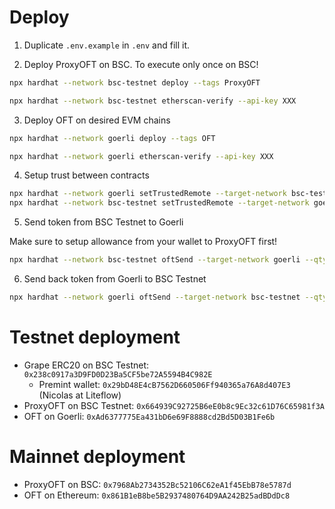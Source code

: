 # Deploy

1. Duplicate `.env.example` in `.env` and fill it.

2. Deploy ProxyOFT on BSC. To execute only once on BSC!

```bash
npx hardhat --network bsc-testnet deploy --tags ProxyOFT

npx hardhat --network bsc-testnet etherscan-verify --api-key XXX
```

3. Deploy OFT on desired EVM chains

```bash
npx hardhat --network goerli deploy --tags OFT

npx hardhat --network goerli etherscan-verify --api-key XXX
```

4. Setup trust between contracts

```bash
npx hardhat --network goerli setTrustedRemote --target-network bsc-testnet --local-contract OFT --remote-contract ProxyOFT
npx hardhat --network bsc-testnet setTrustedRemote --target-network goerli --local-contract ProxyOFT --remote-contract OFT
```

5. Send token from BSC Testnet to Goerli

Make sure to setup allowance from your wallet to ProxyOFT first!

```bash
npx hardhat --network bsc-testnet oftSend --target-network goerli --qty 42 --local-contract ProxyOFT --remote-contract OFT
```

6. Send back token from Goerli to BSC Testnet

```bash
npx hardhat --network goerli oftSend --target-network bsc-testnet --qty 4 --local-contract OFT --remote-contract ProxyOFT
```

# Testnet deployment

- Grape ERC20 on BSC Testnet: `0x238c0917a3D9FD0D23Ba5CF5be72A5594B4C982E`
  - Premint wallet: `0x29bD48E4cB7562D660506Ff940365a76A8d407E3` (Nicolas at Liteflow)
- ProxyOFT on BSC Testnet: `0x664939C92725B6eE0b8c9Ec32c61D76C65981f3A`
- OFT on Goerli: `0xAd6377775Ea431bD6e69F8888cd2Bd5D03B1Fe6b`

# Mainnet deployment

- ProxyOFT on BSC: `0x7968Ab2734352Bc52106C62eA1f45EbB78e5787d`
- OFT on Ethereum: `0x861B1eB8be5B2937480764D9AA242B25adBDdDc8`
